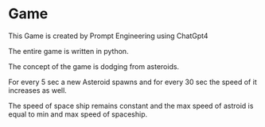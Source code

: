 # Game

This Game is created by Prompt Engineering using ChatGpt4

The entire game is written in python.

The concept of the game is dodging from asteroids.

For every 5 sec a new Asteroid spawns and for every 30 sec the speed of it increases as well.

The speed of space ship remains constant and the max speed of astroid is equal to min and max speed of spaceship.
